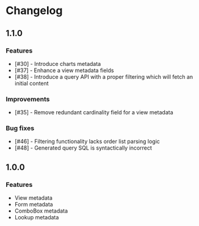 # Changelog

## 1.1.0
### Features
* [#30] - Introduce charts metadata
* [#37] - Enhance a view metadata fields
* [#38] - Introduce a query API with a proper filtering which will fetch an initial content

### Improvements
* [#35] - Remove redundant cardinality field for a view metadata

### Bug fixes
* [#46] - Filtering functionality lacks order list parsing logic
* [#48] - Generated query SQL is syntactically incorrect

## 1.0.0
### Features
* View metadata
* Form metadata
* ComboBox metadata
* Lookup metadata